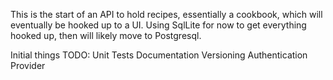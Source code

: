 This is the start of an API to hold recipes, essentially a cookbook, which will eventually be hooked up to a UI. 
Using SqlLite for now to get everything hooked up, then will likely move to Postgresql.

Initial things TODO:
Unit Tests
Documentation
Versioning
Authentication Provider
